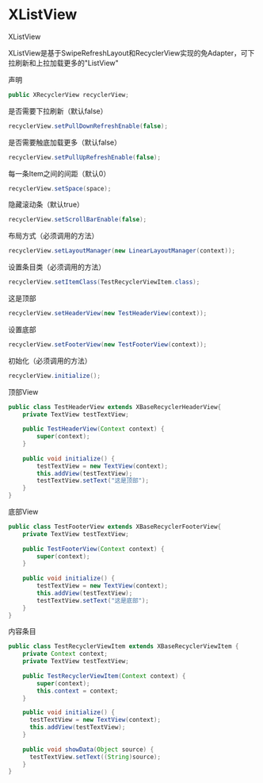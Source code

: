 # XListView
XListView

XListView是基于SwipeRefreshLayout和RecyclerView实现的免Adapter，可下拉刷新和上拉加载更多的"ListView"

声明
```Java
public XRecyclerView recyclerView;
```

是否需要下拉刷新（默认false）
```Java
recyclerView.setPullDownRefreshEnable(false);
```

是否需要触底加载更多（默认false）
```Java
recyclerView.setPullUpRefreshEnable(false);
```

每一条Item之间的间距（默认0）
```Java
recyclerView.setSpace(space);
```

隐藏滚动条（默认true）
```Java
recyclerView.setScrollBarEnable(false);
```

布局方式（必须调用的方法）
```Java
recyclerView.setLayoutManager(new LinearLayoutManager(context));
```

设置条目类（必须调用的方法）
```Java
recyclerView.setItemClass(TestRecyclerViewItem.class);
```

这是顶部
```Java
recyclerView.setHeaderView(new TestHeaderView(context));
```

设置底部
```Java
recyclerView.setFooterView(new TestFooterView(context));
```

初始化（必须调用的方法）
```Java
recyclerView.initialize();
```

顶部View
```Java
public class TestHeaderView extends XBaseRecyclerHeaderView{
    private TextView testTextView;
    
    public TestHeaderView(Context context) {
        super(context);
    }
    
    public void initialize() {
        testTextView = new TextView(context);
        this.addView(testTextView);
        testTextView.setText("这是顶部");
    }
}
```

底部View
```Java
public class TestFooterView extends XBaseRecyclerFooterView{
    private TextView testTextView;
    
    public TestFooterView(Context context) {
        super(context);
    }
    
    public void initialize() {
        testTextView = new TextView(context);
        this.addView(testTextView);
        testTextView.setText("这是底部");
    }
}
```

内容条目
```Java
public class TestRecyclerViewItem extends XBaseRecyclerViewItem {
    private Context context;
    private TextView testTextView;
    
    public TestRecyclerViewItem(Context context) {
        super(context);
        this.context = context;
    }

    public void initialize() {
      testTextView = new TextView(context);
      this.addView(testTextView);
    }
    
    public void showData(Object source) {
      testTextView.setText((String)source);
    }
}
```
